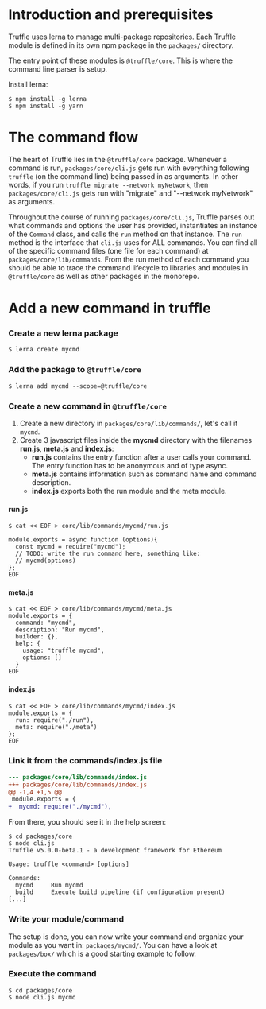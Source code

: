 # Introduction and prerequisites

Truffle uses lerna to manage multi-package repositories. Each Truffle module is defined in its own npm package in the `packages/` directory.

The entry point of these modules is `@truffle/core`. This is where the command line parser is setup.

Install lerna:

```shell
$ npm install -g lerna
$ npm install -g yarn
```

# The command flow

The heart of Truffle lies in the `@truffle/core` package. Whenever a command
is run, `packages/core/cli.js` gets run with everything following `truffle`
(on the command line) being passed in as arguments. In other words, if you run
`truffle migrate --network myNetwork`, then `packages/core/cli.js` gets run
with "migrate" and "--network myNetwork" as arguments.

Throughout the course of running `packages/core/cli.js`, Truffle parses out what
commands and options the user has provided, instantiates an instance of the
`Command` class, and calls the `run` method on that instance. The `run` method
is the interface that `cli.js` uses for ALL commands. You can find all of the
specific command files (one file for each command) at
`packages/core/lib/commands`. From the run method of each command you should be
able to trace the command lifecycle to libraries and modules in `@truffle/core`
as well as other packages in the monorepo.

# Add a new command in truffle

### Create a new lerna package

```shell
$ lerna create mycmd
```

### Add the package to `@truffle/core`

```shell
$ lerna add mycmd --scope=@truffle/core
```

### Create a new command in `@truffle/core`

1. Create a new directory in `packages/core/lib/commands/`, let's call it `mycmd`.
2. Create 3 javascript files inside the **mycmd** directory with the filenames **run.js**, **meta.js** and **index.js**:  
    * **run.js** contains the entry function after a user calls your command. The entry function has to be anonymous and of type async.
    * **meta.js** contains information such as command name and command description. 
    * **index.js** exports both the run module and the meta module. 

#### run.js
```shell
$ cat << EOF > core/lib/commands/mycmd/run.js

module.exports = async function (options){
  const mycmd = require("mycmd");
  // TODO: write the run command here, something like:
  // mycmd(options)
};
EOF
```
#### meta.js
```shell
$ cat << EOF > core/lib/commands/mycmd/meta.js
module.exports = {
  command: "mycmd",
  description: "Run mycmd",
  builder: {},
  help: {
    usage: "truffle mycmd",
    options: []
  }
EOF
```
#### index.js
```shell
$ cat << EOF > core/lib/commands/mycmd/index.js
module.exports = {
  run: require("./run"),
  meta: require("./meta")
};
EOF
```

### Link it from the commands/index.js file

```diff
--- packages/core/lib/commands/index.js
+++ packages/core/lib/commands/index.js
@@ -1,4 +1,5 @@
 module.exports = {
+  mycmd: require("./mycmd"),
```

From there, you should see it in the help screen:
```shell
$ cd packages/core
$ node cli.js
Truffle v5.0.0-beta.1 - a development framework for Ethereum

Usage: truffle <command> [options]

Commands:
  mycmd     Run mycmd
  build     Execute build pipeline (if configuration present)
[...]
```

### Write your module/command

The setup is done, you can now write your command and organize your module as you want in: `packages/mycmd/`. You can have a look at `packages/box/` which is a good starting example to follow.

### Execute the command
```shell
$ cd packages/core
$ node cli.js mycmd
```
